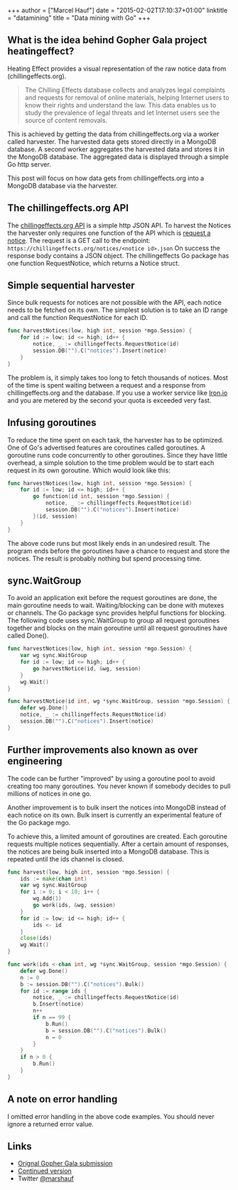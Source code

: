 +++
author = ["Marcel Hauf"]
date = "2015-02-02T17:10:37+01:00"
linktitle = "datamining"
title = "Data mining with Go"
+++

## What is the idea behind Gopher Gala project heatingeffect?

Heating Effect provides a visual representation of the raw notice data from (chillingeffects.org).

> The Chilling Effects database collects and analyzes legal complaints and requests for removal of online materials, helping Internet users to know their rights and understand the law. 
> This data enables us to study the prevalence of legal threats and let Internet users see the source of content removals.

This is achieved by getting the data from chillingeffects.org via a worker called harvester.
The harvested data gets stored directly in a MongoDB database.
A second worker aggregates the harvested data and stores it in the MongoDB database.
The aggregated data is displayed through a simple Go http server.

This post will focus on how data gets from chillingeffects.org into a MongoDB database via the harvester.



## The chillingeffects.org API

The [chillingeffects.org API](https://github.com/berkmancenter/chillingeffects/blob/master/doc/api_documentation.mkd) is a simple http JSON API.
To harvest the Notices the harvester only requires one function of the API which is [request a notice](https://github.com/berkmancenter/chillingeffects/blob/master/doc/api_documentation.mkd#request-a-notice).
The request is a GET call to the endpoint: `https://chillingeffects.org/notices/<notice id>.json`
On success the response body contains a JSON object.
The chillingeffects Go package has one function RequestNotice, which returns a Notice struct.


## Simple sequential harvester

Since bulk requests for notices are not possible with the API, each notice needs to be fetched on its own.
The simplest solution is to take an ID range and call the function RequestNotice for each ID.

``` Go
func harvestNotices(low, high int, session *mgo.Session) {
	for id := low; id <= high; id++ {
		notice, _ := chillingeffects.RequestNotice(id)
		session.DB("").C("notices").Insert(notice)
	}
}
```

The problem is, it simply takes too long to fetch thousands of notices.
Most of the time is spent waiting between a request and a response from chillingeffects.org and the database.
If you use a worker service like [Iron.io](http://www.iron.io/) and you are metered by the second your quota is exceeded very fast.


## Infusing goroutines

To reduce the time spent on each task, the harvester has to be optimized.
One of Go's advertised features are coroutines called goroutines.
A goroutine runs code concurrently to other goroutines.
Since they have little overhead, a simple solution to the time problem would be to start each request in its own goroutine.
Which would look like this:

``` Go
func harvestNotices(low, high int, session *mgo.Session) {
	for id := low; id <= high; id++ {
		go function(id int, session *mgo.Session) {
			notice, _ := chillingeffects.RequestNotice(id)
			session.DB("").C("notices").Insert(notice)
		}(id, session)
	}
}
```

The above code runs but most likely ends in an undesired result.
The program ends before the goroutines have a chance to request and store the notices.
The result is probably nothing but spend processing time.

## sync.WaitGroup

To avoid an application exit before the request goroutines are done, the main goroutine needs to wait.
Waiting/blocking can be done with mutexes or channels.
The Go package sync provides helpful functions for blocking.
The following code uses sync.WaitGroup to group all request goroutines together and blocks on the main goroutine until all request goroutines have called Done().


``` Go
func harvestNotices(low, high int, session *mgo.Session) {
	var wg sync.WaitGroup 
	for id := low; id <= high; id++ {
		go harvestNotice(id, &wg, session)
	}
	wg.Wait()
}

func harvestNotice(id int, wg *sync.WaitGroup, session *mgo.Session) {
	defer wg.Done()
	notice, _ := chillingeffects.RequestNotice(id)
	session.DB("").C("notices").Insert(notice)
}

```

## Further improvements also known as over engineering

The code can be further "improved" by using a goroutine pool to avoid creating too many goroutines.
You never known if somebody decides to pull millions of notices in one go.

Another improvement is to bulk insert the notices into MongoDB instead of each notice on its own.
Bulk insert is currently an experimental feature of the Go package mgo.

To achieve this, a limited amount of goroutines are created.
Each goroutine requests multiple notices sequentially. After a certain amount of responses, the notices are being bulk inserted into a MongoDB database.
This is repeated until the ids channel is closed.

``` Go
func harvest(low, high int, session *mgo.Session) {
	ids := make(chan int)
	var wg sync.WaitGroup
	for i := 0; i < 10; i++ {
		wg.Add(1)
		go work(ids, &wg, session)
	}
	for id := low; id <= high; id++ {
		ids <- id
	}
	close(ids)
	wg.Wait()
}

func work(ids <-chan int, wg *sync.WaitGroup, session *mgo.Session) {
	defer wg.Done()
	n := 0
	b := session.DB("").C("notices").Bulk()
	for id := range ids {
		notice, _ := chillingeffects.RequestNotice(id)
		b.Insert(notice)
		n++
		if n == 99 {
			b.Run()
			b = session.DB("").C("notices").Bulk()
			n = 0
		}
	}
	if n > 0 {
		b.Run()
	}
}
```

## A note on error handling

I omitted error handling in the above code examples. You should never ignore a returned error value.


## Links

 + [Orignal Gopher Gala submission](https://github.com/gophergala/heatingeffect)
 + [Continued version](https://github.com/marshauf/heatingeffect)
 + Twitter [@marshauf](https://twitter.com/marshauf)
